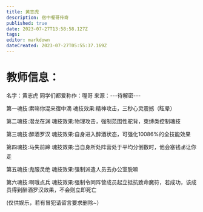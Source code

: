 ```yaml
---
title: 黄志虎
description: 宿中喔哥传奇
published: true
date: 2023-07-27T13:58:58.127Z
tags: 
editor: markdown
dateCreated: 2023-07-27T05:55:37.169Z
---
```


# 教师信息：
名字：黄志虎
同学们都爱称作：喔哥
来源：<span class="heimu" title="你知道的太多了">---待解密---</span>

第一魂技:索嘛你混来宿中滴
魂技效果:精神攻击，三秒心灵震撼（眩晕）

第二魂技:潜龙在渊
魂技效果:物理攻击，强制范围性驼背，束缚类控制魂技

第三魂技:醉酒罗汉
魂技效果:自身进入醉酒状态，可强化10086%的全技能效果

第四魂技:马失前蹄
魂技效果:当自身所处阵营处于平均分倒数时，他会塞钱💰让你走

第五魂技:鬼服灵绝
魂技效果:强制派遣人员去办公室脱嘛

第六魂技:啊哦点兵
魂技效果:强制令同阵营成员起立抵抗致命魔符，若成功，该成员得到醉酒罗汉效果，不会则立即死亡






(仅供娱乐，若有冒犯请留言要求删除~）